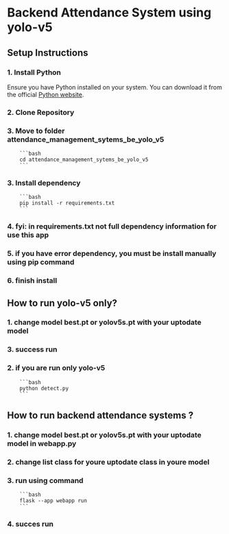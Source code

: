# Backend Attendance System using yolo-v5

## Setup Instructions

### 1. Install Python
Ensure you have Python installed on your system. You can download it from the official [Python website](https://www.python.org/).
### 2. Clone Repository
### 3. Move to folder attendance_management_sytems_be_yolo_v5
        ```bash
        cd attendance_management_sytems_be_yolo_v5
        ```
### 3. Install dependency
        ```bash
        pip install -r requirements.txt
        ```
### 4. fyi: in requirements.txt not full dependency information for use this app
### 5. if you have error dependency, you must be install manually using pip command 
### 6. finish install

## How to run yolo-v5 only?

### 1. change model best.pt or yolov5s.pt with your uptodate model
### 3. success run
### 2. if you are run only yolo-v5
        ```bash
        python detect.py
        ``` 

## How to run backend attendance systems  ?

### 1. change model best.pt or yolov5s.pt with your uptodate model in webapp.py
### 2. change list class for youre uptodate class in youre model
### 3. run using command
        ```bash
        flask --app webapp run
        ```
### 4. succes run